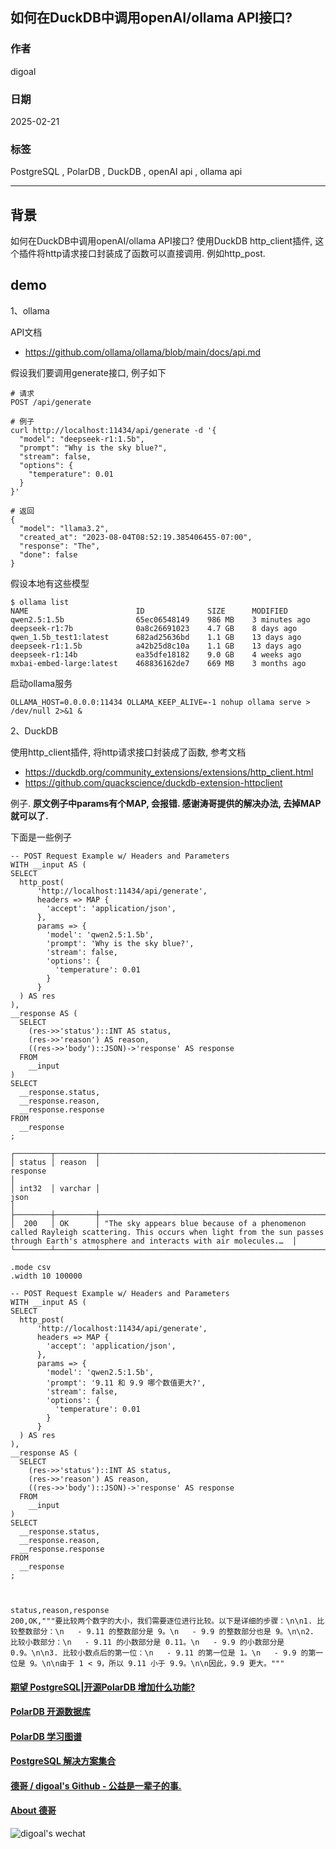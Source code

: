 ## 如何在DuckDB中调用openAI/ollama API接口?  
          
### 作者          
digoal          
          
### 日期          
2025-02-21          
          
### 标签          
PostgreSQL , PolarDB , DuckDB , openAI api , ollama api    
          
----          
          
## 背景    
如何在DuckDB中调用openAI/ollama API接口? 使用DuckDB http_client插件, 这个插件将http请求接口封装成了函数可以直接调用. 例如http_post.    
  
## demo  
1、ollama   
  
API文档  
- https://github.com/ollama/ollama/blob/main/docs/api.md  
  
假设我们要调用generate接口, 例子如下  
```  
# 请求  
POST /api/generate  
  
# 例子  
curl http://localhost:11434/api/generate -d '{  
  "model": "deepseek-r1:1.5b",  
  "prompt": "Why is the sky blue?",  
  "stream": false,  
  "options": {  
    "temperature": 0.01  
  }  
}'  
  
# 返回  
{  
  "model": "llama3.2",  
  "created_at": "2023-08-04T08:52:19.385406455-07:00",  
  "response": "The",  
  "done": false  
}  
```  
  
假设本地有这些模型  
```  
$ ollama list  
NAME                        ID              SIZE      MODIFIED        
qwen2.5:1.5b                65ec06548149    986 MB    3 minutes ago      
deepseek-r1:7b              0a8c26691023    4.7 GB    8 days ago         
qwen_1.5b_test1:latest      682ad25636bd    1.1 GB    13 days ago        
deepseek-r1:1.5b            a42b25d8c10a    1.1 GB    13 days ago        
deepseek-r1:14b             ea35dfe18182    9.0 GB    4 weeks ago        
mxbai-embed-large:latest    468836162de7    669 MB    3 months ago   
```  
  
启动ollama服务  
```  
OLLAMA_HOST=0.0.0.0:11434 OLLAMA_KEEP_ALIVE=-1 nohup ollama serve > /dev/null 2>&1 &  
```  
  
2、DuckDB  
  
使用http_client插件, 将http请求接口封装成了函数, 参考文档  
- https://duckdb.org/community_extensions/extensions/http_client.html  
- https://github.com/quackscience/duckdb-extension-httpclient  
  
  
例子. <b>原文例子中params有个MAP, 会报错. 感谢涛哥提供的解决办法, 去掉MAP就可以了. </b>   
  
下面是一些例子  
  
```  
-- POST Request Example w/ Headers and Parameters  
WITH __input AS (  
SELECT  
  http_post(  
      'http://localhost:11434/api/generate',  
      headers => MAP {  
        'accept': 'application/json',  
      },  
      params => {  
        'model': 'qwen2.5:1.5b',  
        'prompt': 'Why is the sky blue?',  
        'stream': false,  
        'options': {  
          'temperature': 0.01  
        }  
      }  
  ) AS res  
),  
__response AS (  
  SELECT  
    (res->>'status')::INT AS status,  
    (res->>'reason') AS reason,  
    ((res->>'body')::JSON)->'response' AS response  
  FROM  
    __input  
)  
SELECT  
  __response.status,  
  __response.reason,  
  __response.response  
FROM  
  __response  
;  
```  
  
```  
┌────────┬─────────┬─────────────────────────────────────────────────────────────────────────────────────────────────────────────────────────────────────────────────────────────────────────────────────┐  
│ status │ reason  │                                                                                      response                                                                                       │  
│ int32  │ varchar │                                                                                        json                                                                                         │  
├────────┼─────────┼─────────────────────────────────────────────────────────────────────────────────────────────────────────────────────────────────────────────────────────────────────────────────────┤  
│  200   │ OK      │ "The sky appears blue because of a phenomenon called Rayleigh scattering. This occurs when light from the sun passes through Earth's atmosphere and interacts with air molecules.…  │  
└────────┴─────────┴─────────────────────────────────────────────────────────────────────────────────────────────────────────────────────────────────────────────────────────────────────────────────────┘  
```  
  
```  
.mode csv  
.width 10 100000  
  
-- POST Request Example w/ Headers and Parameters  
WITH __input AS (  
SELECT  
  http_post(  
      'http://localhost:11434/api/generate',  
      headers => MAP {  
        'accept': 'application/json',  
      },  
      params => {  
        'model': 'qwen2.5:1.5b',  
        'prompt': '9.11 和 9.9 哪个数值更大?',  
        'stream': false,  
        'options': {  
          'temperature': 0.01  
        }  
      }  
  ) AS res  
),  
__response AS (  
  SELECT  
    (res->>'status')::INT AS status,  
    (res->>'reason') AS reason,  
    ((res->>'body')::JSON)->'response' AS response  
  FROM  
    __input  
)  
SELECT  
  __response.status,  
  __response.reason,  
  __response.response  
FROM  
  __response  
;  
  
  
  
status,reason,response  
200,OK,"""要比较两个数字的大小，我们需要逐位进行比较。以下是详细的步骤：\n\n1. 比较整数部分：\n   - 9.11 的整数部分是 9。\n   - 9.9 的整数部分也是 9。\n\n2. 比较小数部分：\n   - 9.11 的小数部分是 0.11。\n   - 9.9 的小数部分是 0.9。\n\n3. 比较小数点后的第一位：\n   - 9.11 的第一位是 1。\n   - 9.9 的第一位是 9。\n\n由于 1 < 9，所以 9.11 小于 9.9。\n\n因此，9.9 更大。"""  
```  
  
  
#### [期望 PostgreSQL|开源PolarDB 增加什么功能?](https://github.com/digoal/blog/issues/76 "269ac3d1c492e938c0191101c7238216")
  
  
#### [PolarDB 开源数据库](https://openpolardb.com/home "57258f76c37864c6e6d23383d05714ea")
  
  
#### [PolarDB 学习图谱](https://www.aliyun.com/database/openpolardb/activity "8642f60e04ed0c814bf9cb9677976bd4")
  
  
#### [PostgreSQL 解决方案集合](../201706/20170601_02.md "40cff096e9ed7122c512b35d8561d9c8")
  
  
#### [德哥 / digoal's Github - 公益是一辈子的事.](https://github.com/digoal/blog/blob/master/README.md "22709685feb7cab07d30f30387f0a9ae")
  
  
#### [About 德哥](https://github.com/digoal/blog/blob/master/me/readme.md "a37735981e7704886ffd590565582dd0")
  
  
![digoal's wechat](../pic/digoal_weixin.jpg "f7ad92eeba24523fd47a6e1a0e691b59")
  
